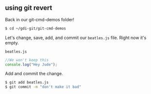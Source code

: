 ##  using git revert


Back in our git-cmd-demos folder!
```bash
$ cd ~/gdi-git/git-cmd-demos
```

Let's change, save, add, and commit our `beatles.js` file. Right now it's empty.

<p class="terminal"><code>beatles.js</code></p>

```javascript
//We won't keep this
console.log("Hey Jude");
```
Add and commit the change.

```bash
$ git add beatles.js
$ git commit -m "don't make it bad"
```